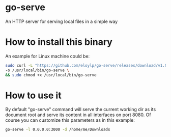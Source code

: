 # go-serve

An HTTP server for serving local files in a simple way

# How to install this binary

An example for Linux machine could be:
```bash
sudo curl -L "https://github.com/eloylp/go-serve/releases/download/v1.0.0/go-serve_1.0.0_Linux_x86_64" \
-o /usr/local/bin/go-serve \
&& sudo chmod +x /usr/local/bin/go-serve
```

# How to use it

By default "go-serve" command will serve the current working dir as 
its document root and serve its content in all interfaces on port 8080.
Of course you can customize this parameters as in this example:

```bash
go-serve -l 0.0.0.0:3000 -d /home/me/Downloads
```